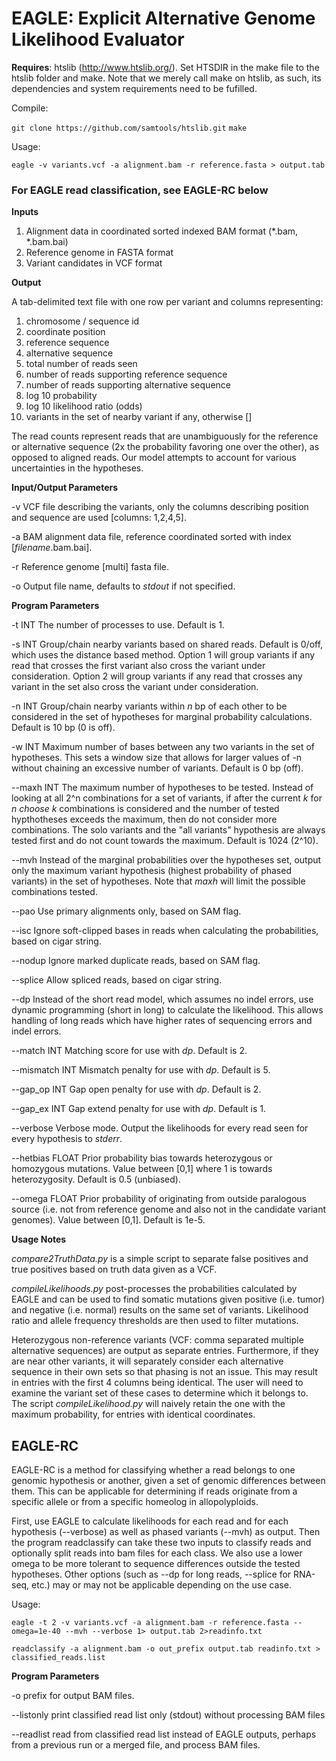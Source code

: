# EAGLE: Explicit Alternative Genome Likelihood Evaluator

**Requires**: htslib (http://www.htslib.org/). Set HTSDIR in the make file to the htslib folder and make.  Note that we merely call make on htslib, as such, its dependencies and system requirements need to be fufilled.

Compile:

`git clone https://github.com/samtools/htslib.git`
`make`

Usage: 

`eagle -v variants.vcf -a alignment.bam -r reference.fasta > output.tab`

### For EAGLE read classification, see EAGLE-RC below

**Inputs**

1. Alignment data in coordinated sorted indexed BAM format (\*\.bam, \*\.bam.bai)
2. Reference genome in FASTA format
3. Variant candidates in VCF format

**Output**

A tab-delimited text file with one row per variant and columns representing:

1. chromosome / sequence id
2. coordinate position
3. reference sequence
4. alternative sequence
5. total number of reads seen
6. number of reads supporting reference sequence
7. number of reads supporting alternative sequence
8. log 10 probability
9. log 10 likelihood ratio (odds)
10. variants in the set of nearby variant if any, otherwise []

The read counts represent reads that are unambiguously for the reference or alternative sequence (2x the probability favoring one over the other), as opposed to aligned reads. Our model attempts to account for various uncertainties in the hypotheses.

**Input/Output Parameters**

-v  VCF file describing the variants, only the columns describing position and sequence are used [columns: 1,2,4,5].

-a  BAM alignment data file, reference coordinated sorted with index [*filename*.bam.bai].

-r  Reference genome [multi] fasta file.

-o  Output file name, defaults to *stdout* if not specified.

**Program Parameters**

-t INT  The number of processes to use.  Default is 1.

-s INT  Group/chain nearby variants based on shared reads.  Default is 0/off, which uses the distance based method.  Option 1 will group variants if any read that crosses the first variant also cross the variant under consideration.  Option 2 will group variants if any read that crosses any variant in the set also cross the variant under consideration.

-n INT  Group/chain nearby variants within *n* bp of each other to be considered in the set of hypotheses for marginal probability calculations.  Default is 10 bp (0 is off).

-w INT  Maximum number of bases between any two variants in the set of hypotheses. This sets a window size that allows for larger values of -n without chaining an excessive number of variants.  Default is 0 bp (off).

--maxh INT  The maximum number of hypotheses to be tested.  Instead of looking at all 2^n combinations for a set of variants, if after the current *k* for *n choose k* combinations is considered and the number of tested hypthotheses exceeds the maximum, then do not consider more combinations.  The solo variants and the "all variants" hypothesis are always tested first and do not count towards the maximum.  Default is 1024 (2^10).

--mvh  Instead of the marginal probabilities over the hypotheses set, output only the maximum variant hypothesis (highest probability of phased variants) in the set of hypotheses.  Note that *maxh* will limit the possible combinations tested.

--pao  Use primary alignments only, based on SAM flag.

--isc  Ignore soft-clipped bases in reads when calculating the probabilities, based on cigar string.

--nodup  Ignore marked duplicate reads, based on SAM flag.

--splice  Allow spliced reads, based on cigar string.

--dp  Instead of the short read model, which assumes no indel errors, use dynamic programming (short in long) to calculate the likelihood.  This allows handling of long reads which have higher rates of sequencing errors and indel errors.

--match INT  Matching score for use with *dp*.  Default is 2.

--mismatch INT  Mismatch penalty for use with *dp*.  Default is 5.

--gap\_op INT  Gap open penalty for use with *dp*.  Default is 2.

--gap\_ex INT  Gap extend penalty for use with *dp*.  Default is 1.

--verbose  Verbose mode.  Output the likelihoods for every read seen for every hypothesis to *stderr*.

--hetbias FLOAT  Prior probability bias towards heterozygous or homozygous mutations.  Value between [0,1] where 1 is towards heterozygosity.  Default is 0.5 (unbiased).

--omega FLOAT  Prior probability of originating from outside paralogous source (i.e. not from reference genome and also not in the candidate variant genomes).  Value between [0,1].  Default is 1e-5.

**Usage Notes**

*compare2TruthData.py* is a simple script to separate false positives and true positives based on truth data given as a VCF. 

*compileLikelihoods.py* post-processes the probabilities calculated by EAGLE and can be used to find somatic mutations given positive (i.e. tumor) and negative (i.e. normal) results on the same set of variants. Likelihood ratio and allele frequency thresholds are then used to filter mutations.

Heterozygous non-reference variants (VCF: comma separated multiple alternative sequences) are output as separate entries. Furthermore, if they are near other variants, it will separately consider each alternative sequence in their own sets so that phasing is not an issue. This may result in entries with the first 4 columns being identical. The user will need to examine the variant set of these cases to determine which it belongs to. The script *compileLikelihood.py* will naively retain the one with the maximum probability, for entries with identical coordinates.

## EAGLE-RC

EAGLE-RC is a method for classifying whether a read belongs to one genomic hypothesis or another, given a set of genomic differences between them.  This can be applicable for determining if reads originate from a specific allele or from a specific homeolog in allopolyploids.

First, use EAGLE to calculate likelihoods for each read and for each hypothesis (--verbose) as well as phased variants (--mvh) as output.  Then the program readclassify can take these two inputs to classify reads and optionally split reads into bam files for each class.  We also use a lower omega to be more tolerant to sequence differences outside the tested hypotheses.  Other options (such as --dp for long reads, --splice for RNA-seq, etc.) may or may not be applicable depending on the use case.

Usage: 

`eagle -t 2 -v variants.vcf -a alignment.bam -r reference.fasta --omega=1e-40 --mvh --verbose 1> output.tab 2>readinfo.txt`

`readclassify -a alignment.bam -o out_prefix output.tab readinfo.txt > classified_reads.list`

**Program Parameters**

-o  prefix for output BAM files.

--listonly  print classified read list only (stdout) without processing BAM files

--readlist  read from classified read list instead of EAGLE outputs, perhaps from a previous run or a merged file, and process BAM files.
